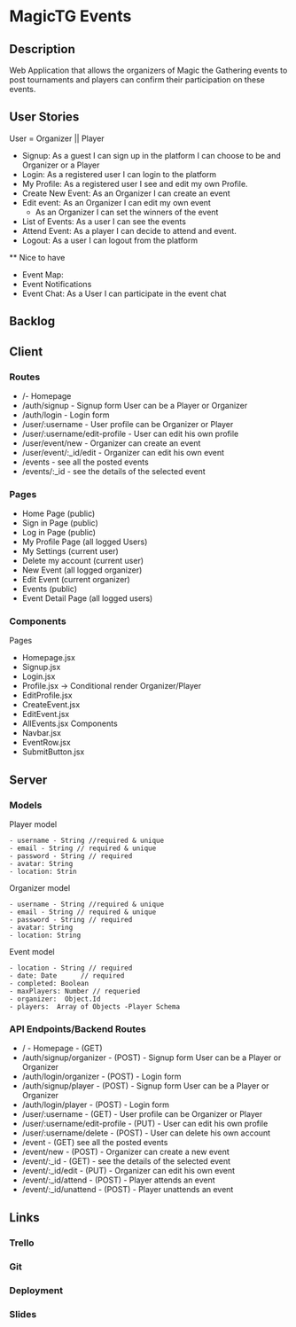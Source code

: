 # MagicTG Events

## Description

Web Application that allows the organizers of Magic the Gathering events to post tournaments and players can
confirm their participation on these events.

## User Stories

User = Organizer || Player

- Signup: As a guest I can sign up in the platform I can choose to be and Organizer or a Player
- Login: As a registered user I can login to the platform
- My Profile: As a registered user I see and edit my own Profile.
- Create New Event: As an Organizer I can create an event
- Edit event: As an Organizer I can edit my own event
  - As an Organizer I can set the winners of the event
- List of Events: As a user I can see the events
- Attend Event: As a player I can decide to attend and event.
- Logout: As a user I can logout from the platform

\*\* Nice to have

- Event Map:
- Event Notifications
- Event Chat: As a User I can participate in the event chat

## Backlog

## Client

### Routes

- /- Homepage
- /auth/signup - Signup form User can be a Player or Organizer
- /auth/login - Login form
- /user/:username - User profile can be Organizer or Player
- /user/:username/edit-profile - User can edit his own profile
- /user/event/new - Organizer can create an event
- /user/event/:\_id/edit - Organizer can edit his own event
- /events - see all the posted events
- /events/:\_id - see the details of the selected event

### Pages

- Home Page (public)
- Sign in Page (public)
- Log in Page (public)
- My Profile Page (all logged Users)
- My Settings (current user)
- Delete my account (current user)
- New Event (all logged organizer)
- Edit Event (current organizer)
- Events (public)
- Event Detail Page (all logged users)

### Components

Pages

- Homepage.jsx
- Signup.jsx
- Login.jsx
- Profile.jsx -> Conditional render Organizer/Player
- EditProfile.jsx
- CreateEvent.jsx
- EditEvent.jsx
- AllEvents.jsx
  Components
- Navbar.jsx
- EventRow.jsx
- SubmitButton.jsx

## Server

### Models

Player model

```
- username - String //required & unique
- email - String // required & unique
- password - String // required
- avatar: String
- location: Strin

```

Organizer model

```
- username - String //required & unique
- email - String // required & unique
- password - String // required
- avatar: String
- location: String
```

Event model

```
- location - String // required
- date: Date      // required
- completed: Boolean
- maxPlayers: Number // requeried
- organizer:  Object.Id
- players:  Array of Objects -Player Schema
```

### API Endpoints/Backend Routes

- / - Homepage - (GET)
- /auth/signup/organizer - (POST) - Signup form User can be a Player or Organizer
- /auth/login/organizer - (POST) - Login form
- /auth/signup/player - (POST) - Signup form User can be a Player or Organizer
- /auth/login/player - (POST) - Login form
- /user/:username - (GET) - User profile can be Organizer or Player
- /user/:username/edit-profile - (PUT) - User can edit his own profile
- /user/:username/delete - (POST) - User can delete his own account
- /event - (GET) see all the posted events
- /event/new - (POST) - Organizer can create a new event
- /event/:\_id - (GET) - see the details of the selected event
- /event/:\_id/edit - (PUT) - Organizer can edit his own event
- /event/:\_id/attend - (POST) - Player attends an event
- /event/:\_id/unattend - (POST) - Player unattends an event

## Links

### Trello

### Git

### Deployment

### Slides
